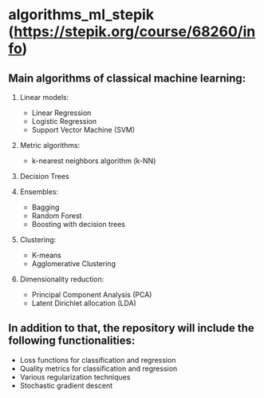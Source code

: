 # algorithms_ml_stepik (https://stepik.org/course/68260/info)

## Main algorithms of classical machine learning:

1. Linear models:
   - Linear Regression
   - Logistic Regression
   - Support Vector Machine (SVM)

2. Metric algorithms:
   - k-nearest neighbors algorithm (k-NN)

3. Decision Trees

4. Ensembles:
   - Bagging
   - Random Forest
   - Boosting with decision trees

5. Clustering:
   - K-means
   - Agglomerative Clustering

6. Dimensionality reduction:
   - Principal Component Analysis (PCA)
   - Latent Dirichlet allocation (LDA)

## In addition to that, the repository will include the following functionalities:
- Loss functions for classification and regression
- Quality metrics for classification and regression
- Various regularization techniques
- Stochastic gradient descent
